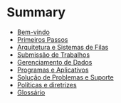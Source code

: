 # Summary

<!-- 
--------------------------------------------------------------- Estrutura do MarvinDocs ---------------------------------------------------------------

1. Bem-vindo: Forneça uma breve introdução ao cluster HPC Marvin e o que os usuários podem esperar encontrar na documentação.

2. Primeiros Passos: Este capítulo deve fornecer um guia passo a passo para novos usuários criarem uma conta e acessarem o cluster HPC Marvin. Inclua informações sobre instalações de software, configuração de conta e outras informações essenciais que novos usuários precisam saber.

3. Arquitetura e Sistema de Filas: Este capítulo deve fornecer uma visão geral da arquitetura do cluster HPC Marvin, incluindo seu hardware, software e infraestrutura de rede. Esta seção deve cobrir como o sistema é configurado e como funciona.

4. Submissão de Trabalhos: Este capítulo deve fornecer instruções detalhadas sobre como enviar trabalhos para o cluster HPC Marvin. Isso deve incluir informações sobre tipos de trabalho, scripts de submissão de trabalho e como monitorar e gerenciar trabalhos em execução.

5. Gerenciamento de Dados: Este capítulo deve abordar estratégias de gerenciamento de dados para o cluster HPC Marvin, incluindo as melhores práticas para armazenamento, transferência e backup de dados.

6. Programas e Aplicativos: Este capítulo deve cobrir o software e os aplicativos disponíveis no cluster HPC Marvin, incluindo como usá-los, como instalá-los e qualquer informação adicional sobre sua configuração.

7. Solução de Problemas e Suporte: Este capítulo deve fornecer informações sobre problemas comuns que os usuários podem encontrar no cluster HPC Marvin e como resolvê-los. Também deve fornecer informações sobre como obter suporte se precisar de ajuda adicional.

8. Políticas e diretrizes: Este capítulo deve cobrir as políticas e diretrizes para o uso do cluster HPC Marvin, incluindo diretrizes para alocação de recursos, priorização de trabalho e uso.

9. Glossário: Este capítulo deve incluir um glossário de termos técnicos e siglas usados ​​em toda a documentação para ajudar os usuários a entender a linguagem e terminologia usadas.

Lembre-se de usar linguagem clara e concisa em toda a documentação e usar recursos visuais, como diagramas, capturas de tela e exemplos de código para ajudar a explicar conceitos. Boa sorte na criação da estrutura do seu MarvinDocs! 

-------------------------------------------------------------------------------------------------------------------------------------------------------
-->

- [Bem-vindo](BEM-VINDO.md)
- [Primeiros Passos](PRIMEIROS-PASSOS.md)
- [Arquitetura e Sistemas de Filas]()
- [Submissão de Trabalhos]()
- [Gerenciamento de Dados]()
- [Programas e Aplicativos]()
- [Solução de Problemas e Suporte]()
- [Políticas e diretrizes]()
- [Glossário]()

<!-- - [HPC LNBio](./hpc/intro.md)
    - [Apresentanto o Marvin](./hpc/about/marvin.md) 
    - [Primeiro Login](./hpc/login/primeiro_login.md)
    - [Permissões de acesso](./hpc/seguranca/permissao_de_acesso.md)
---
- [Softwares]()
    - [AlphaFold](./hpc/softwares/alphafold.md)
    - [OpenFold](./hpc/softwares/openfold.md)
    - [Cellprofiler]()
    - [ilastik]()
    - [Cellpose]()
    - [Gromacs]()
    - [Amber]()
    - [Relion]()
    - [NP3_MS_WORKFLOW](./hpc/softwares/np3/np3_intro.md)
        - [Criando Sbatch](./hpc/softwares/np3/np3_sbatch.md)
        - [Usando o Job Composer](./hpc/softwares/np3/np3_jobcomposer.md) -->
